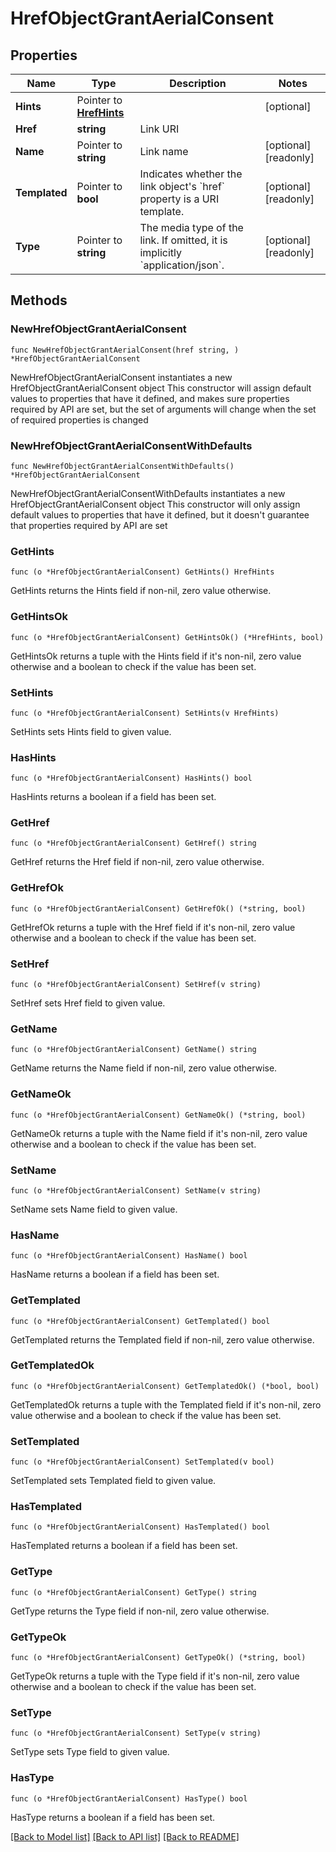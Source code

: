 # HrefObjectGrantAerialConsent

## Properties

Name | Type | Description | Notes
------------ | ------------- | ------------- | -------------
**Hints** | Pointer to [**HrefHints**](HrefHints.md) |  | [optional] 
**Href** | **string** | Link URI | 
**Name** | Pointer to **string** | Link name | [optional] [readonly] 
**Templated** | Pointer to **bool** | Indicates whether the link object&#39;s &#x60;href&#x60; property is a URI template. | [optional] [readonly] 
**Type** | Pointer to **string** | The media type of the link. If omitted, it is implicitly &#x60;application/json&#x60;. | [optional] [readonly] 

## Methods

### NewHrefObjectGrantAerialConsent

`func NewHrefObjectGrantAerialConsent(href string, ) *HrefObjectGrantAerialConsent`

NewHrefObjectGrantAerialConsent instantiates a new HrefObjectGrantAerialConsent object
This constructor will assign default values to properties that have it defined,
and makes sure properties required by API are set, but the set of arguments
will change when the set of required properties is changed

### NewHrefObjectGrantAerialConsentWithDefaults

`func NewHrefObjectGrantAerialConsentWithDefaults() *HrefObjectGrantAerialConsent`

NewHrefObjectGrantAerialConsentWithDefaults instantiates a new HrefObjectGrantAerialConsent object
This constructor will only assign default values to properties that have it defined,
but it doesn't guarantee that properties required by API are set

### GetHints

`func (o *HrefObjectGrantAerialConsent) GetHints() HrefHints`

GetHints returns the Hints field if non-nil, zero value otherwise.

### GetHintsOk

`func (o *HrefObjectGrantAerialConsent) GetHintsOk() (*HrefHints, bool)`

GetHintsOk returns a tuple with the Hints field if it's non-nil, zero value otherwise
and a boolean to check if the value has been set.

### SetHints

`func (o *HrefObjectGrantAerialConsent) SetHints(v HrefHints)`

SetHints sets Hints field to given value.

### HasHints

`func (o *HrefObjectGrantAerialConsent) HasHints() bool`

HasHints returns a boolean if a field has been set.

### GetHref

`func (o *HrefObjectGrantAerialConsent) GetHref() string`

GetHref returns the Href field if non-nil, zero value otherwise.

### GetHrefOk

`func (o *HrefObjectGrantAerialConsent) GetHrefOk() (*string, bool)`

GetHrefOk returns a tuple with the Href field if it's non-nil, zero value otherwise
and a boolean to check if the value has been set.

### SetHref

`func (o *HrefObjectGrantAerialConsent) SetHref(v string)`

SetHref sets Href field to given value.


### GetName

`func (o *HrefObjectGrantAerialConsent) GetName() string`

GetName returns the Name field if non-nil, zero value otherwise.

### GetNameOk

`func (o *HrefObjectGrantAerialConsent) GetNameOk() (*string, bool)`

GetNameOk returns a tuple with the Name field if it's non-nil, zero value otherwise
and a boolean to check if the value has been set.

### SetName

`func (o *HrefObjectGrantAerialConsent) SetName(v string)`

SetName sets Name field to given value.

### HasName

`func (o *HrefObjectGrantAerialConsent) HasName() bool`

HasName returns a boolean if a field has been set.

### GetTemplated

`func (o *HrefObjectGrantAerialConsent) GetTemplated() bool`

GetTemplated returns the Templated field if non-nil, zero value otherwise.

### GetTemplatedOk

`func (o *HrefObjectGrantAerialConsent) GetTemplatedOk() (*bool, bool)`

GetTemplatedOk returns a tuple with the Templated field if it's non-nil, zero value otherwise
and a boolean to check if the value has been set.

### SetTemplated

`func (o *HrefObjectGrantAerialConsent) SetTemplated(v bool)`

SetTemplated sets Templated field to given value.

### HasTemplated

`func (o *HrefObjectGrantAerialConsent) HasTemplated() bool`

HasTemplated returns a boolean if a field has been set.

### GetType

`func (o *HrefObjectGrantAerialConsent) GetType() string`

GetType returns the Type field if non-nil, zero value otherwise.

### GetTypeOk

`func (o *HrefObjectGrantAerialConsent) GetTypeOk() (*string, bool)`

GetTypeOk returns a tuple with the Type field if it's non-nil, zero value otherwise
and a boolean to check if the value has been set.

### SetType

`func (o *HrefObjectGrantAerialConsent) SetType(v string)`

SetType sets Type field to given value.

### HasType

`func (o *HrefObjectGrantAerialConsent) HasType() bool`

HasType returns a boolean if a field has been set.


[[Back to Model list]](../README.md#documentation-for-models) [[Back to API list]](../README.md#documentation-for-api-endpoints) [[Back to README]](../README.md)


